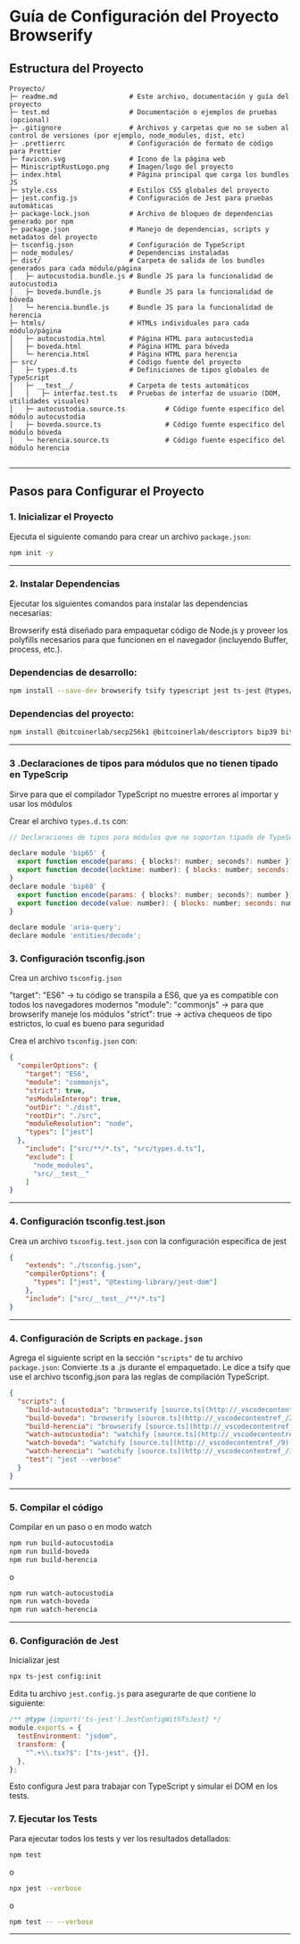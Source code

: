 # Guía de Configuración del Proyecto Browserify 

## Estructura del Proyecto
```plaintext
Proyecto/
├─ readme.md                  # Este archivo, documentación y guía del proyecto
├─ test.md                    # Documentación o ejemplos de pruebas (opcional)
├─ .gitignore                 # Archivos y carpetas que no se suben al control de versiones (por ejemplo, node_modules, dist, etc)
├─ .prettierrc                # Configuración de formato de código para Prettier
├─ favicon.svg                # Icono de la página web
├─ MiniscriptRustLogo.png     # Imagen/logo del proyecto
├─ index.html                 # Página principal que carga los bundles JS
├─ style.css                  # Estilos CSS globales del proyecto
├─ jest.config.js             # Configuración de Jest para pruebas automáticas
├─ package-lock.json          # Archivo de bloqueo de dependencias generado por npm
├─ package.json               # Manejo de dependencias, scripts y metadatos del proyecto
├─ tsconfig.json              # Configuración de TypeScript
├─ node_modules/              # Dependencias instaladas 
├─ dist/                      # Carpeta de salida de los bundles generados para cada módulo/página
│   ├─ autocustodia.bundle.js # Bundle JS para la funcionalidad de autocustodia
│   ├─ boveda.bundle.js       # Bundle JS para la funcionalidad de bóveda
│   └─ herencia.bundle.js     # Bundle JS para la funcionalidad de herencia
├─ htmls/                     # HTMLs individuales para cada módulo/página
│   ├─ autocustodia.html      # Página HTML para autocustodia
│   ├─ boveda.html            # Página HTML para bóveda
│   └─ herencia.html          # Página HTML para herencia
├─ src/                       # Código fuente del proyecto
│   ├─ types.d.ts             # Definiciones de tipos globales de TypeScript
│   ├─ __test__/              # Carpeta de tests automáticos
│   │   ├─ interfaz.test.ts   # Pruebas de interfaz de usuario (DOM, utilidades visuales)
│   ├─ autocustodia.source.ts          # Código fuente específico del módulo autocustodia
│   ├─ boveda.source.ts                # Código fuente específico del módulo bóveda
│   └─ herencia.source.ts              # Código fuente específico del módulo herencia


```

---

## Pasos para Configurar el Proyecto

### 1. Inicializar el Proyecto
Ejecuta el siguiente comando para crear un archivo `package.json`:
```bash
npm init -y
```

---

### 2. Instalar Dependencias
Ejecutar los siguientes comandos para instalar las dependencias necesarias:

Browserify está diseñado para empaquetar código de Node.js y proveer los polyfills necesarios para que funcionen en el navegador (incluyendo Buffer, process, etc.).

### Dependencias de desarrollo:
```bash
npm install --save-dev browserify tsify typescript jest ts-jest @types/jest @testing-library/jest-dom
```


### Dependencias del proyecto:
```bash
npm install @bitcoinerlab/secp256k1 @bitcoinerlab/descriptors bip39 bitcoinjs-lib 
```

---

### 3 .Declaraciones de tipos para módulos que no tienen tipado  en TypeScrip


Sirve para que el compilador TypeScript no muestre errores al importar y usar los módulos 

Crear el archivo `types.d.ts` con:

```js
// Declaraciones de tipos para módulos que no soportan tipado de TypeScript

declare module 'bip65' {
  export function encode(params: { blocks?: number; seconds?: number }): number;
  export function decode(locktime: number): { blocks: number; seconds: number };
}
declare module 'bip68' {
  export function encode(params: { blocks?: number; seconds?: number }): number;
  export function decode(value: number): { blocks: number; seconds: number };
}

declare module 'aria-query';
declare module 'entities/decode';
```


### 3. Configuración tsconfig.json

Crea un archivo `tsconfig.json` 

"target": "ES6" → tu código se transpila a ES6, que ya es compatible con todos los navegadores modernos
"module": "commonjs"  → para que browserify maneje los módulos
"strict": true → activa chequeos de tipo estrictos, lo cual es bueno para seguridad

Crea el archivo `tsconfig.json` con:

```json
{
  "compilerOptions": {
    "target": "ES6",
    "module": "commonjs",
    "strict": true,
    "esModuleInterop": true,
    "outDir": "./dist",
    "rootDir": "./src",
    "moduleResolution": "node",
    "types": ["jest"]
  },
    "include": ["src/**/*.ts", "src/types.d.ts"],
    "exclude": [
      "node_modules",
      "src/__test__"
    ]
}
```

---


### 4. Configuración tsconfig.test.json

Crea un archivo `tsconfig.test.json` con la configuración especifica de jest


```json
{
    "extends": "./tsconfig.json",
    "compilerOptions": {
      "types": ["jest", "@testing-library/jest-dom"]
    },
    "include": ["src/__test__/**/*.ts"]
}
```

---


### 4. Configuración de Scripts en `package.json`
Agrega el siguiente script en la sección `"scripts"` de tu archivo `package.json`:
Convierte .ts a .js durante el empaquetado.
Le dice a tsify que use el archivo tsconfig.json para las reglas de compilación TypeScript.

```json
{
  "scripts": {
    "build-autocustodia": "browserify [source.ts](http://_vscodecontentref_/0) -p tsify --project [tsconfig.json](http://_vscodecontentref_/1) -o dist/autocustodia.bundle.js",
    "build-boveda": "browserify [source.ts](http://_vscodecontentref_/2) -p tsify --project [tsconfig.json](http://_vscodecontentref_/3) -o dist/boveda.bundle.js",
    "build-herencia": "browserify [source.ts](http://_vscodecontentref_/4) -p tsify --project [tsconfig.json](http://_vscodecontentref_/5) -o dist/herencia.bundle.js",
    "watch-autocustodia": "watchify [source.ts](http://_vscodecontentref_/6) -p tsify --project [tsconfig.json](http://_vscodecontentref_/7) -o [autocustodia.bundle.js](http://_vscodecontentref_/8) --debug --verbose",
    "watch-boveda": "watchify [source.ts](http://_vscodecontentref_/9) -p tsify --project [tsconfig.json](http://_vscodecontentref_/10) -o [boveda.bundle.js](http://_vscodecontentref_/11) --debug --verbose",
    "watch-herencia": "watchify [source.ts](http://_vscodecontentref_/12) -p tsify --project [tsconfig.json](http://_vscodecontentref_/13) -o [herencia.bundle.js](http://_vscodecontentref_/14) --debug --verbose",
    "test": "jest --verbose"
  }
}
```

---

### 5. Compilar el código

Compilar en un paso o en modo watch

```bash
npm run build-autocustodia
npm run build-boveda
npm run build-herencia
```
o
```bash
npm run watch-autocustodia
npm run watch-boveda
npm run watch-herencia
```

---


### 6. Configuración de Jest

Inicializar jest

```bash
npx ts-jest config:init
```

Edita tu archivo `jest.config.js` para asegurarte de que contiene lo siguiente:

```js
/** @type {import('ts-jest').JestConfigWithTsJest} */
module.exports = {
  testEnvironment: "jsdom",
  transform: {
    "^.+\\.tsx?$": ["ts-jest", {}],
  },
};
```

Esto configura Jest para trabajar con TypeScript y simular el DOM en los tests.

### 7. Ejecutar los Tests

Para ejecutar todos los tests y ver los resultados detallados:

```bash
npm test
```
o
```bash
npx jest --verbose
```
o

```bash
npm test -- --verbose
```


---

